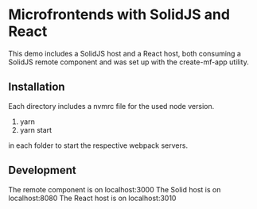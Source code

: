 # Microfrontends with SolidJS and React

This demo includes a SolidJS host and a React host, both consuming a SolidJS remote component and was set up with the create-mf-app utility.

## Installation

Each directory includes a nvmrc file for the used node version.

1) yarn
2) yarn start

in each folder to start the respective webpack servers.

## Development

The remote component is on localhost:3000
The Solid host is on localhost:8080
The React host is on localhost:3010